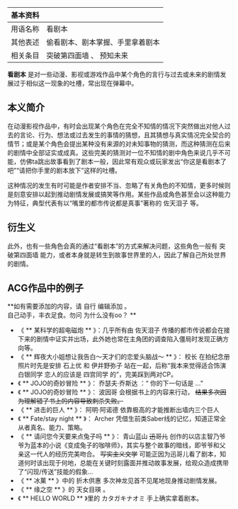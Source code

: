 |  **基本资料**  ||
|---|---|
|用语名称  |  看剧本   |
|其他表述  |  偷看剧本、剧本掌握、手里拿着剧本   |
|相关条目  |  突破第四面墙  、  预知未来   |
  
**看剧本** 是对一些动漫、影视或游戏作品中某个角色的言行与过去或未来的剧情发展过于相似这一现象的吐槽，常出现在弹幕中。

##  本义简介

在动漫影视作品中，有时会出现某个角色在完全不知情的情况下突然做出对他人过去的言论、行为、想法或过去发生的事情的猜想，且其猜想与真实情况完全契合的情节；或是某个角色会提出某种没有来源的对未知事物的猜测，而这种猜测在后来的剧情中全部证实或成真。这些完美的猜测对一位不知情的剧中角色来说几乎不可能，仿佛ta跳出故事看到了剧本一般，因此常有观众或玩家发出“你这是看剧本了吧”“请把你手里的剧本放下”这样的吐槽。

这种情况的发生有时可能是作者安排不当、忽略了有关角色的不知情，更多时候则是刻意安排以起到推动剧情发展或搞笑等作用。某些作品或角色甚至会以这种能力为特征，典型代表有以“嘴里的都市传说都是真事”著称的
佐天泪子  等。

##  衍生义

此外，也有一些角色会真的通过“看剧本”的方式来解决问题，这些角色一般有  突破第四面墙
能力，或者本身就是转生到故事世界里的人，因此了解自己所处世界的剧情。

##  ACG作品中的例子

**如有需要添加的内容，请 自行  编辑添加  。  
自己动手，丰衣足食。勿问  为什么没有oo？  **

  * 《 ** 某科学的超电磁炮  ** 》：几乎所有由  佐天泪子  传播的都市传说都会在接下来的剧情中证实并出场，此外她也常在主角团的调查陷入僵局时发现正确方向等。 
  * 《 ** 辉夜大小姐想让我告白～天才们的恋爱头脑战～  ** 》：  校长  在拍纪念册照片时先是安排  石上优  和  伊井野弥子  站在一起，后称“我本来觉得适合饰演  白银同学  恋人的应该是  四宫同学  的”，完美踩到两对CP。 
  * 《 ** JOJO的奇妙冒险  ** 》：  乔瑟夫·乔斯达  ：“  你的下一句话是  ...” 
  * 《 ** JOJO的奇妙冒险  ** 》：  波因哥  会根据书上的内容来行动， ~~结果多次因为理解错了书上的内容导致刺杀失败。~~
  * 《 ** 进击的巨人  ** 》：  阿明·阿诺德  依靠极高的才能推断出墙内三个巨人 
  * 《 ** Fate/stay night  ** 》：  Archer  凭借生前类Saber线的记忆，知道正常全从者真名、能力、策略。 
  * 《 ** 请问您今天要来点兔子吗  ** 》：  青山蓝山  ~~迅哥儿~~ 创作的以店主智乃爷爷为蓝本的小说《变成兔子的咖啡师》，其实与整个故事的暗线，即爷爷和父亲这一代人的经历完美吻合。 ~~写实主义文学~~ 可能正因为迅哥儿看了剧本，知道何时该出现于何地，总能在关键时刻露面并推动故事发展，给观众造成携带了“闪现/传送”技能的假象... 
  * 《 ** 冰菓  ** 》中的  折木供惠  多次神龙见首不见尾地现身推动剧情发展。 
  * 《 ** 缘之空  ** 》的  天女目瑛  。 
  * 《 ** HELLO WORLD  ** 》里的  カタガキナオミ  手上确实拿着剧本。 

